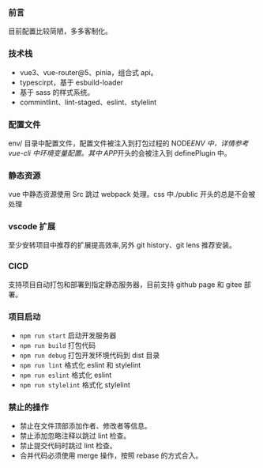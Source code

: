### 前言

目前配置比较简陋，多多客制化。

### 技术栈

- vue3、vue-router@5、pinia，组合式 api。
- typescirpt，基于 esbuild-loader
- 基于 sass 的样式系统。
- commintlint、lint-staged、eslint、stylelint

### 配置文件

env/ 目录中配置文件，配置文件被注入到打包过程的 NODE*ENV 中，详情参考 vue-cli 中环境变量配置。其中 APP*开头的会被注入到 definePlugin 中。

### 静态资源

vue 中静态资源使用 Src 跳过 webpack 处理。css 中./public 开头的总是不会被处理

### vscode 扩展

至少安转项目中推荐的扩展提高效率,另外 git history、git lens 推荐安装。

### CICD

支持项目自动打包和部署到指定静态服务器，目前支持 github page 和 gitee 部署。

### 项目启动

- `npm run start` 启动开发服务器
- `npm run build` 打包代码
- `npm run debug` 打包开发环境代码到 dist 目录
- `npm run lint` 格式化 eslint 和 stylelint
- `npm run eslint` 格式化 eslint
- `npm run stylelint` 格式化 stylelint

### 禁止的操作

- 禁止在文件顶部添加作者、修改者等信息。
- 禁止添加忽略注释以跳过 lint 检查。
- 禁止提交代码时跳过 lint 检查。
- 合并代码必须使用 merge 操作，按照 rebase 的方式合入。
